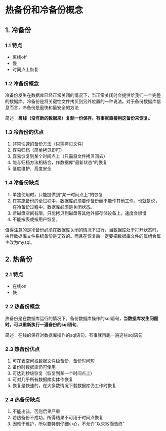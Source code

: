 # 热备份和冷备份概念

## 1. 冷备份

### 1.1 特点

- 离线off
- 慢
- 时间点上恢复

### 1.2 冷备份概念

冷备份发生在数据库已经正常关闭的情况下，当正常关闭时会提供给我们一个完整的数据库。冷备份是将关键性文件拷贝到另外位置的一种说法。对于备份数据库信息而言，冷备份是最快和最安全的方法

简述：**离线（没有新的数据来）复制一份保存，有事就直接用这备份来恢复。**

### 1.3 冷备份的优点

1. 非常快速的备份方法（只需拷贝文件）
2. 容易归档（简单拷贝即可）
3. 容易恢复到某个时间点上（只需将文件拷贝回去）
4. 能与归档方法相结合，作数据库”最新状态“的恢复
5. 低度维护，高度安全

### 1.4 冷备份缺点

1. 单独使用时，只能提供到”某一时间点上“的恢复
2. 在实施备份的全过程中，数据库必须要作备份而不能作其他工作。也就是说，在冷备份过程中，数据库必须是关闭状态。
3. 若磁盘空间有限，只能拷贝到磁盘等其他外部存储设备上。速度会很慢
4. 不能按表或按用户恢复。

值得注意的是冷备份必须在数据库关闭的情况下进行，当数据库处于打开状态时，执行数据库文件系统备份是无效的。而且在恢复后一定要把数据库文件的属组合属主改为mysql。

## 2. 热备份

### 2.1 特点

- 在线on
- 快

### 2.2 热备份概念

热备份是在数据库运行的情况下，备份数据库操作的sql语句，**当数据库发生问题时，可以重新执行一遍备份的sql语句**。

简述：在线的保存对数据库操作的sql语句，有事就再跑一遍这些sql语句

### 2.3 热备份优点

1. 可在表空间或数据文件级备份，备份时间短
2. 备份时数据库仍可使用
3. 可达到秒级恢复（恢复到某一个时间点上）
4. 可对几乎所有数据库实体作恢复
5. 恢复是快速的，在大多数情况下载数据库仍工作时恢复

### 2.4 热备份缺点

1. 不能出错，否则后果严重
2. 若热备份不成功，所得结果不可用于时间点恢复
3. 因难于维护，所以要特别仔细小心，不允许”以失败而告终“